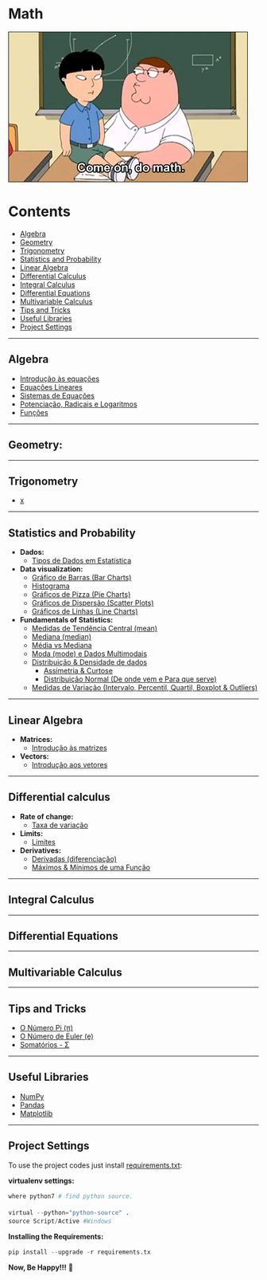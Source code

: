 # Math

![title](res/math-logo.gif)

# Contents

 - [Algebra](#algebra)
 - [Geometry](#geometry)
 - [Trigonometry](#trigonometry)
 - [Statistics and Probability](#statistics-probability)
 - [Linear Algebra](#linear-algebra)
 - [Differential Calculus](#differential-calculus)
 - [Integral Calculus](#integral-calculus)
 - [Differential Equations](#differential-equations)
 - [Multivariable Calculus](#multivariable-calculus)
 - [Tips and Tricks](#tips-tricks)
 - [Useful Libraries](#useful-libraries)
 - [Project Settings](#settings)

---

<div id="algebra"></div>

## Algebra

   - [Introdução às equações](modules/algebra/intro-to-equations)
   - [Equações Lineares](modules/algebra/linear-equations)
   - [Sistemas de Equações](modules/algebra/systems-of-equations)
   - [Potenciação, Radicais e Logaritmos](modules/algebra/exponentials-radicals-and-logarithms)
   - [Funções](modules/algebra/functions)

---

<div id="geometry"></div>

## Geometry:

---

<div id="trigonometry"></div>

## Trigonometry
   - [x](#)

---

<div id="statistics-probability"></div>

## Statistics and Probability

 - **Dados:**
   - [Tipos de Dados em Estatística](modules/statistics-and-probability/data-types-in-statistic.md)
 - **Data visualization:**
   - [Gráfico de Barras (Bar Charts)](modules/statistics-and-probability/bar-chart.md)
   - [Histograma](modules/statistics-and-probability/histogram.md)
   - [Gráficos de Pizza (Pie Charts)](modules/statistics-and-probability/pie-chart.md)
   - [Gráficos de Dispersão (Scatter Plots)](modules/statistics-and-probability/scatter-plots.md)
   - [Gráficos de Linhas (Line Charts)](modules/statistics-and-probability/line-charts.md)
 - **Fundamentals of Statistics:**
   - [Medidas de Tendência Central (mean)](modules/statistics-and-probability/mean.md)
   - [Mediana (median)](modules/statistics-and-probability/median.md)
   - [Média vs Mediana](modules/statistics-and-probability/mean-vs-median.md)
   - [Moda (mode) e Dados Multimodais](modules/statistics-and-probability/mode.md)
   - [Distribuição & Densidade de dados](modules/statistics-and-probability/distribution-and-density.md)
     - [Assimetria & Curtose](modules/statistics-and-probability/skewness-kurtosis.md)
     - [Distribuição Normal (De onde vem e Para que serve)](modules/statistics-and-probability/normal-distribution.md)
   - [Medidas de Variação (Intervalo, Percentil, Quartil, Boxplot & Outliers)](modules/statistics-and-probability/measures-of-variation.md)

---

<div id="linear-algebra"></div>

## Linear Algebra

 - **Matrices:**
   - [Introdução às matrizes](modules/linear-algebra/intro-to-matrices)
 - **Vectors:**
   - [Introdução aos vetores](modules/linear-algebra/intro-to-vectors)

---

<div id="differential-calculus"></div>

## Differential calculus

 - **Rate of change:**
   - [Taxa de variação](modules/differential-calculus/rate-of-change)
 - **Limits:**
   - [Limites](modules/differential-calculus/limits)
 - **Derivatives:**
   - [Derivadas (diferenciação)](modules/differential-calculus/derivatives)
   - [Máximos & Mínimos de uma Função](modules/differential-calculus/max-min-functions)

---

<div id="integral-calculus"></div>

## Integral Calculus

---

<div id="differential-equations"></div>

## Differential Equations

---

<div id="multivariable-calculus"></div>

## Multivariable Calculus

---

<div id="tips-tricks"></div>

## Tips and Tricks

 - [O Número Pi (π)](modules/tips-and-tricks/pi-number)
 - [O Número de Euler (e)](modules/tips-and-tricks/e-number)
 - [Somatórios - Σ](modules/tips-and-tricks/summation)

---

<div id="useful-libraries"></div>

## Useful Libraries

 - [NumPy](modules/useful-libraries/numpy)
 - [Pandas](modules/useful-libraries/pandas)
 - [Matplotlib](modules/useful-libraries/matplotlib)

---

<div id='settings'></div>

## Project Settings

To use the project codes just install [requirements.txt](requirements.txt):

**virtualenv settings:**  
```python
where python7 # find python source.

virtual --python="python-source" .
source Script/Active #Windows
```

**Installing the Requirements:**  
```python
pip install --upgrade -r requirements.tx
```

**Now, Be Happy!!!** 😬
